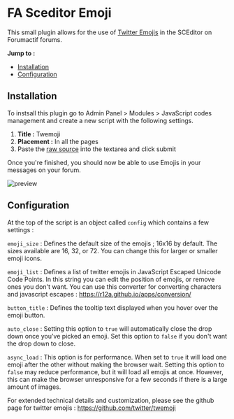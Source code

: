 # FA Sceditor Emoji

This small plugin allows for the use of [Twitter Emojis](https://github.com/twitter/twemoji) in the SCEditor on Forumactif forums.

**Jump to :**
- [Installation](#installation)
- [Configuration](#configuration)

## Installation

To instsall this plugin go to Admin Panel > Modules > JavaScript codes management and create a new script with the following settings.

1. **Title :** Twemoji
2. **Placement :** In all the pages
3. Paste the [raw source](https://raw.githubusercontent.com/SethClydesdale/fa-sceditor-emoji/master/twemoji-button.js) into the textarea and click submit

Once you're finished, you should now be able to use Emojis in your messages on your forum.

![preview](http://i21.servimg.com/u/f21/18/21/41/30/captu111.png)

## Configuration

At the top of the script is an object called ``config`` which contains a few settings :

``emoji_size`` : Defines the default size of the emojis ; 16x16 by default. The sizes available are 16, 32, or 72. You can change this for larger or smaller emoji icons.

``emoji_list`` : Defines a list of twitter emojis in JavaScript Escaped Unicode Code Points. In this string you can edit the position of emojis, or remove ones you don't want. You can use this converter for converting characters and javascript escapes : https://r12a.github.io/apps/conversion/

``button_title`` : Defines the tooltip text displayed when you hover over the emoji button. 

``auto_close`` : Setting this option to ``true`` will automatically close the drop down once you've picked an emoji. Set this option to ``false`` if you don't want the drop down to close.

``async_load`` : This option is for performance. When set to ``true`` it will load one emoji after the other without making the browser wait. Setting this option to ``false`` may reduce performance, but it will load all emojis at once. However, this can make the browser unresponsive for a few seconds if there is a large amount of images.

For extended technical details and customization, please see the github page for twitter emojis : https://github.com/twitter/twemoji
